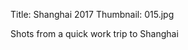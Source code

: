 Title: Shanghai 2017
Thumbnail: 015.jpg

Shots from a quick work trip to Shanghai


[//]: # (Generated from an export of the "Shanghai 2017" album with File Name as "Sequential")
